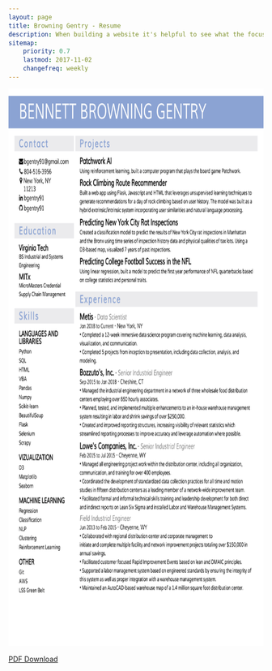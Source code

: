 ```yaml
---
layout: page
title: Browning Gentry - Resume
description: When building a website it's helpful to see what the focus of your site is. This page is an example of how to show a website's focus.
sitemap:
    priority: 0.7
    lastmod: 2017-11-02
    changefreq: weekly
---
```

<img src="/docs/Gentry_Resume.png" alt="Me" style="width: 850; height:1100px"/>

[PDF Download](docs/Gentry_Resume.pdf)